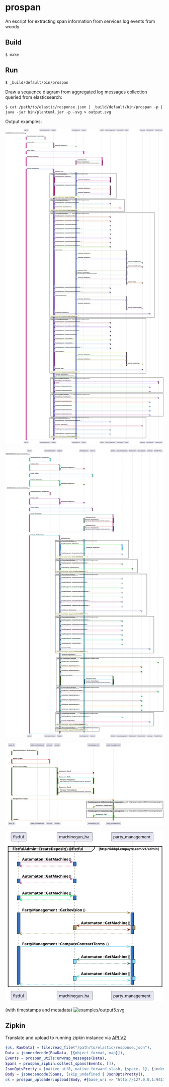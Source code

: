 prospan
=====

An escript for extracting span information from services log events from woody

Build
-----

    $ make

Run
---

    $ _build/default/bin/prospan

Draw a sequence diagram from aggregated log messages collection queried from elasticsearch:

    $ cat /path/to/elastic/response.json | _build/default/bin/prospan -p | java -jar bin/plantuml.jar -p -svg > output.svg

Output examples:

![examples/output1.svg](examples/output1.svg)

![examples/output2.svg](examples/output2.svg)

![examples/output3.svg](examples/output3.svg)

![examples/output4.svg](examples/output4.svg)

(with timestamps and metadata)
![examples/output5.svg](examples/output5.svg)

Zipkin
------

Translate and upload to running zipkin instance via [API V2](https://zipkin.io/zipkin-api/#/default/post_spans)

```erlang
{ok, RawData} = file:read_file("/path/to/elastic/response.json"),
Data = jsone:decode(RawData, [{object_format, map}]),
Events = prospan_utils:unwrap_messages(Data),
Spans = prospan_zipkin:collect_spans(Events, []),
JsonOptsPretty = [native_utf8, native_forward_slash, {space, 1}, {indent, 2}]
Body = jsone:encode(Spans, [skip_undefined | JsonOptsPretty]),
ok = prospan_uploader:upload(Body, #{base_uri => "http://127.0.0.1:9411"}).
```